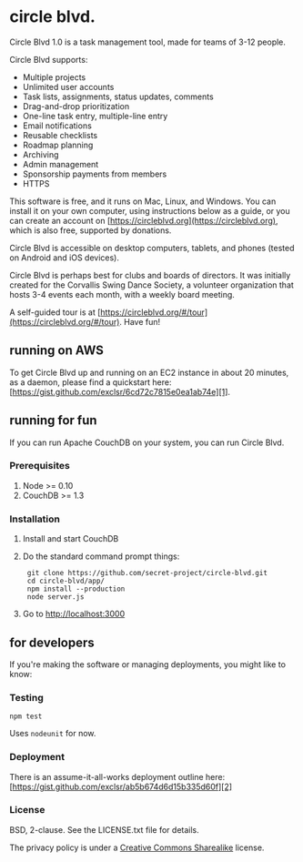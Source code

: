 circle blvd.
===============
Circle Blvd 1.0 is a task management tool, made for teams of 3-12 people. 

Circle Blvd supports:
 * Multiple projects
 * Unlimited user accounts 
 * Task lists, assignments, status updates, comments
 * Drag-and-drop prioritization
 * One-line task entry, multiple-line entry
 * Email notifications
 * Reusable checklists
 * Roadmap planning
 * Archiving
 * Admin management
 * Sponsorship payments from members
 * HTTPS

This software is free, and it runs on Mac, Linux, and Windows. You can install it on your own computer, using instructions below as a guide, or you can create an account on [https://circleblvd.org](https://circleblvd.org), which is also free, supported by donations.

Circle Blvd is accessible on desktop computers, tablets, and phones (tested on Android and iOS devices).

Circle Blvd is perhaps best for clubs and boards of directors. It was initially created for the Corvallis Swing Dance Society, a volunteer organization that hosts 3-4 events each month, with a weekly board meeting.

A self-guided tour is at [https://circleblvd.org/#/tour](https://circleblvd.org/#/tour). Have fun! 


running on AWS
----------------
To get Circle Blvd up and running on an EC2 instance in about 20 minutes, 
as a daemon, please find a quickstart here: 
[https://gist.github.com/exclsr/6cd72c7815e0ea1ab74e][1].


running for fun
----------------
If you can run Apache CouchDB on your system, you can run Circle Blvd. 

### Prerequisites
1. Node >= 0.10
2. CouchDB >= 1.3

### Installation
1. Install and start CouchDB
2. Do the standard command prompt things:

        git clone https://github.com/secret-project/circle-blvd.git
        cd circle-blvd/app/
        npm install --production
        node server.js
  
3. Go to [http://localhost:3000](http://localhost:3000)

for developers
-----------------
If you're making the software or managing deployments, you
might like to know:

### Testing

    npm test

Uses `nodeunit` for now.

### Deployment
There is an assume-it-all-works deployment outline here: [https://gist.github.com/exclsr/ab5b674d6d15b335d60f][2]

### License
BSD, 2-clause. See the LICENSE.txt file for details. 

The privacy policy is under a [Creative Commons Sharealike](https://creativecommons.org/licenses/by-sa/2.5/) license.

[1]: https://gist.github.com/exclsr/6cd72c7815e0ea1ab74e "Running"
[2]: https://gist.github.com/exclsr/ab5b674d6d15b335d60f "Deploy"